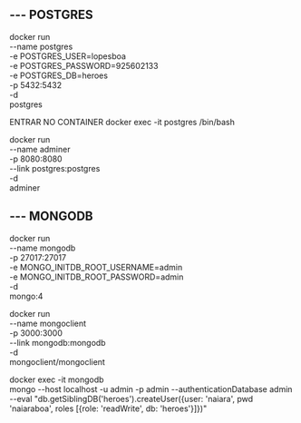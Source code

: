 ## --- POSTGRES

docker run \
 --name postgres \
 -e POSTGRES_USER=lopesboa \
 -e POSTGRES_PASSWORD=925602133 \
 -e POSTGRES_DB=heroes \
 -p 5432:5432 \
 -d \
 postgres

ENTRAR NO CONTAINER
docker exec -it postgres /bin/bash

docker run \
 --name adminer \
 -p 8080:8080 \
 --link postgres:postgres \
 -d \
 adminer

## --- MONGODB

docker run \
 --name mongodb \
 -p 27017:27017 \
 -e MONGO_INITDB_ROOT_USERNAME=admin \
 -e MONGO_INITDB_ROOT_PASSWORD=admin \
 -d \
 mongo:4

docker run \
 --name mongoclient \
 -p 3000:3000 \
 --link mongodb:mongodb \
 -d \
 mongoclient/mongoclient

 docker exec -it mongodb \
 mongo --host localhost -u admin -p admin --authenticationDatabase admin \
  --eval "db.getSiblingDB('heroes').createUser({user: 'naiara', pwd 'naiaraboa', roles [{role: 'readWrite', db: 'heroes'}]})"
